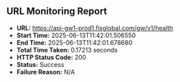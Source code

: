 ## URL Monitoring Report

- **URL:** https://api-gw1-prod1.fisglobal.com/gw/v1/health
- **Start Time:** 2025-06-13T11:42:01.506550
- **End Time:** 2025-06-13T11:42:01.678680
- **Total Time Taken:** 0.17213 seconds
- **HTTP Status Code:** 200
- **Status:** Success
- **Failure Reason:** N/A
